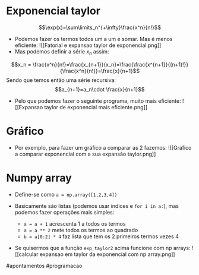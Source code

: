 # Exponencial taylor
$$\exp(x)=\sum\limits_n^{+\infty}\frac{x^n}{n!}$$
- Podemos fazer os termos todos um a um e somar. Mas é menos eficiente:
![[Fatorial e expansao taylor de exponencial.png]]
- Mas podemos definir a série $x_n$ assim:

$$x_n = \frac{x^n}{n!}=\frac{x_{n+1}}{x_n}=\frac{\frac{x^{n+1}}{(n+1)!}}{\frac{x^n}{n!}}=\frac{x}{n+1}$$
Sendo que temos então uma série recursiva:
$$a_{n+1}=a_n\cdot \frac{x}{n+1}$$
- Pelo que podemos fazer o seguinte programa, muito mais eficiente:
![[Expansao taylor de exponencial mais eficiente.png]]

# Gráfico
- Por exemplo, para fazer um gráfico a comparar as 2 fazemos:
![[Gráfico a comparar exponencial com a sua expansão taylor.png]]

# Numpy array
- Define-se como
` a = np.array([1,2,3,4]) `

- Basicamente são listas (podemos usar indices e `for i in a:`), mas podemos fazer operações mais simples:
    - `a = a + 1` acrescenta 1 a todos os termos
    - `a = a ** 2` mete todos os termos ao quadrado
    - `b = a[0:2] * 4` faz lista que tem os 2 primeiros termos vezes 4

- Se quisermos que a função `exp_taylor2` acima funcione com np arrays:
![[calcular expansao em taylor da exponencial com np array.png]]

#apontamentos #programacao